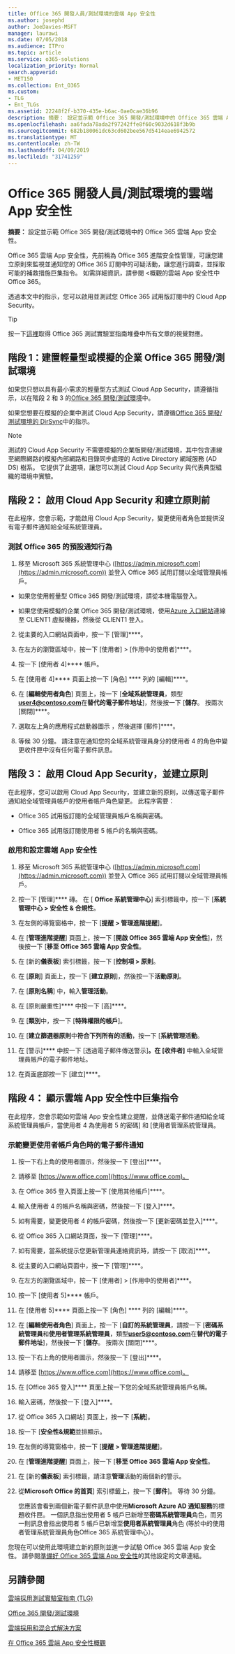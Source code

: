 ```yaml
---
title: Office 365 開發人員/測試環境的雲端 App 安全性
ms.author: josephd
author: JoeDavies-MSFT
manager: laurawi
ms.date: 07/05/2018
ms.audience: ITPro
ms.topic: article
ms.service: o365-solutions
localization_priority: Normal
search.appverid:
- MET150
ms.collection: Ent_O365
ms.custom:
- TLG
- Ent_TLGs
ms.assetid: 22248f2f-b370-435e-b6ac-0ae0cae36b96
description: 摘要： 設定並示範 Office 365 開發/測試環境中的 Office 365 雲端 App 安全性。
ms.openlocfilehash: aa6fada78ada2f97242ffe8f60c9032d618f3b9b
ms.sourcegitcommit: 682b180061dc63cd602bee567d5414eae6942572
ms.translationtype: MT
ms.contentlocale: zh-TW
ms.lasthandoff: 04/09/2019
ms.locfileid: "31741259"
---
```

# <a name="cloud-app-security-for-your-office-365-devtest-environment"></a>Office 365 開發人員/測試環境的雲端 App 安全性

 **摘要：** 設定並示範 Office 365 開發/測試環境中的 Office 365 雲端 App 安全性。
  
Office 365 雲端 App 安全性，先前稱為 Office 365 進階安全性管理，可讓您建立原則來監視並通知您的 Office 365 訂閱中的可疑活動，讓您進行調查，並採取可能的補救措施巨集指令。 如需詳細資訊，請參閱 <<c0>概觀的雲端 App 安全性中 Office 365。
  
透過本文中的指示，您可以啟用並測試您 Office 365 試用版訂閱中的 Cloud App Security。
  
> [!TIP]
> 按一下[這裡](http://aka.ms/catlgstack)取得 Office 365 測試實驗室指南堆疊中所有文章的視覺對應。
  
## <a name="phase-1-build-out-your-lightweight-or-simulated-enterprise-office-365-devtest-environment"></a>階段 1：建置輕量型或模擬的企業 Office 365 開發/測試環境

如果您只想以具有最小需求的輕量型方式測試 Cloud App Security，請遵循指示，以在階段 2 和 3 的[Office 365 開發/測試環境](office-365-dev-test-environment.md)中。
  
如果您想要在模擬的企業中測試 Cloud App Security，請遵循[Office 365 開發/測試環境的 DirSync](dirsync-for-your-office-365-dev-test-environment.md)中的指示。
  
> [!NOTE]
> 測試的 Cloud App Security 不需要模擬的企業版開發/測試環境，其中包含連線至網際網路的模擬內部網路和目錄同步處理的 Active Directory 網域服務 (AD DS) 樹系。 它提供了此選項，讓您可以測試 Cloud App Security 與代表典型組織的環境中實驗。 
  
## <a name="phase-2-before-enabling-cloud-app-security-and-creating-a-policy"></a>階段 2： 啟用 Cloud App Security 和建立原則前

在此程序，您會示範，才能啟用 Cloud App Security，變更使用者角色並提供沒有電子郵件通知給全域系統管理員。
  
### <a name="test-the-default-notification-behavior-of-office-365"></a>測試 Office 365 的預設通知行為

1. 移至 Microsoft 365 系統管理中心 ([https://admin.microsoft.com](https://admin.microsoft.com)) 並登入 Office 365 試用訂閱以全域管理員帳戶。
    
  - 如果您使用輕量型 Office 365 開發/測試環境，請從本機電腦登入。
    
  - 如果您使用模擬的企業 Office 365 開發/測試環境，使用[Azure 入口網站](https://portal.azure.com)連線至 CLIENT1 虛擬機器，然後從 CLIENT1 登入。
    
2. 從主要的入口網站頁面中，按一下 [管理]****。
    
3. 在左方的瀏覽區域中，按一下 [使用者] > [作用中的使用者]****。
    
4. 	按一下 [使用者 4]**** 帳戶。
    
5. 在 [使用者 4]**** 頁面上按一下 [角色] **** 列的 [編輯]****。
    
6. 在 [**編輯使用者角色**] 頁面上，按一下 [**全域系統管理員**，類型**user4@contoso.com**在**替代的電子郵件地址**]，然後按一下 [**儲存**。 按兩次 [關閉]****。
    
7. 選取左上角的應用程式啟動器圖示 ，然後選擇 [郵件]****。
    
8. 等候 30 分鐘。 請注意在通知您的全域系統管理員身分的使用者 4 的角色中變更收件匣中沒有任何電子郵件訊息。
    
## <a name="phase-3-enable-cloud-app-security-and-create-a-policy"></a>階段 3： 啟用 Cloud App Security，並建立原則

在此程序，您可以啟用 Cloud App Security，並建立新的原則，以傳送電子郵件通知給全域管理員帳戶的使用者帳戶角色變更。 此程序需要︰
  
- Office 365 試用版訂閱的全域管理員帳戶名稱與密碼。
    
- Office 365 試用版訂閱使用者 5 帳戶的名稱與密碼。
    
### <a name="enable-and-configure-cloud-app-security"></a>啟用和設定雲端 App 安全性

1. 移至 Microsoft 365 系統管理中心 ([https://admin.microsoft.com](https://admin.microsoft.com)) 並登入 Office 365 試用訂閱以全域管理員帳戶。
    
2. 按一下 [管理]**** 磚。 在 [ **Office 系統管理中心**] 索引標籤中，按一下 [**系統管理中心 > 安全性 & 合規性**。
    
3. 在左側的導覽窗格中，按一下 [**提醒 > 管理進階提醒**]。
    
4. 在 [**管理進階提醒**] 頁面上，按一下 [**開啟 Office 365 雲端 App 安全性**]，然後按一下 [**移至 Office 365 雲端 App 安全性**。
    
5. 在 [新的**儀表板**] 索引標籤，按一下 [**控制項 > 原則**。
    
6. 在 [**原則**] 頁面上，按一下 [**建立原則**]，然後按一下**活動原則**。
    
7. 在 [**原則名稱**] 中，輸入**管理活動**。
    
8. 在 [原則嚴重性]**** 中按一下 [高]****。
    
9. 在 [**類別**中，按一下 [**特殊權限的帳戶**]。
    
10. 在 [**建立篩選器原則**中**符合下列所有的活動**，按一下 [**系統管理活動**。
    
11. 在 [警示]**** 中按一下 [透過電子郵件傳送警示]****。在 [收件者]**** 中輸入全域管理員帳戶的電子郵件地址。
    
12. 在頁面底部按一下 [建立]****。
    
## <a name="phase-4-show-cloud-app-security-in-action"></a>階段 4： 顯示雲端 App 安全性中巨集指令

在此程序，您會示範如何雲端 App 安全性建立提醒，並傳送電子郵件通知給全域系統管理員帳戶，當使用者 4 為使用者 5 的密碼] 和 [使用者管理系統管理員。
  
### <a name="demonstrate-email-notification-for-a-change-in-user-account-roles"></a>示範變更使用者帳戶角色時的電子郵件通知

1. 按一下右上角的使用者圖示，然後按一下 [登出]****。
    
2. 請移至 [https://www.office.com](https://www.office.com)。
    
3. 在 Office 365 登入頁面上按一下 [使用其他帳戶]****。
    
4. 輸入使用者 4 的帳戶名稱與密碼，然後按一下 [登入]****。
    
5. 如有需要，變更使用者 4 的帳戶密碼，然後按一下 [更新密碼並登入]****。
    
6. 從 Office 365 入口網站頁面，按一下 [管理]****。
    
7. 如有需要，當系統提示您更新管理員連絡資訊時，請按一下 [取消]****。
    
8. 從主要的入口網站頁面中，按一下 [管理]****。
    
9. 在左方的瀏覽區域中，按一下 [使用者] > [作用中的使用者]****。
    
10. 按一下 [使用者 5]**** 帳戶。
    
11. 在 [使用者 5]**** 頁面上按一下 [角色] **** 列的 [編輯]****。
    
12. 在 [**編輯使用者角色**] 頁面上，按一下 [**自訂的系統管理員**，請按一下 [**密碼系統管理員**和**使用者管理系統管理員**，類型**user5@contoso.com**在**替代的電子郵件地址**]，然後按一下 [**儲存**。 按兩次 [關閉]****。
    
13. 按一下右上角的使用者圖示，然後按一下 [登出]****。 
    
14. 請移至 [https://www.office.com](https://www.office.com)。
    
15. 在 [Office 365 登入]**** 頁面上按一下您的全域系統管理員帳戶名稱。
    
16. 輸入密碼，然後按一下 [登入]****。
    
17. 從 Office 365 入口網站] 頁面上，按一下 [**系統**]。
    
18. 按一下 [**安全性&amp;規範**並排顯示。
    
19. 在左側的導覽窗格中，按一下 [**提醒 > 管理進階提醒**]。
    
20. 在 [**管理進階提醒**] 頁面上，按一下 [**移至 Office 365 雲端 App 安全性**。
    
21. 在 [新的**儀表板**] 索引標籤，請注意**管理**活動的兩個新的警示。
    
22. 從**Microsoft Office 的首頁**] 索引標籤上，按一下 [**郵件**]。 等待 30 分鐘。 
    
    您應該會看到兩個新電子郵件訊息中使用**Microsoft Azure AD 通知服務**的標題收件匣。 一個訊息指出使用者 5 帳戶已新增至**密碼系統管理員**角色，而另一則訊息會指出使用者 5 帳戶已新增至**使用者系統管理員**角色 (等於中的使用者管理系統管理員角色Office 365 系統管理中心）。
    
您現在可以使用此環境建立新的原則並進一步試驗 Office 365 雲端 App 安全性。 請參閱[準備好 Office 365 雲端 App 安全性](https://support.office.com/article/Get-ready-for-Office-365-Cloud-App-Security-d9ee4d67-f2b3-42b4-9c9e-c4529904990a)的其他設定的文章連結。
  
## <a name="see-also"></a>另請參閱

[雲端採用測試實驗室指南 (TLG)](cloud-adoption-test-lab-guides-tlgs.md)
  
[Office 365 開發/測試環境](office-365-dev-test-environment.md)
  
[雲端採用和混合式解決方案](cloud-adoption-and-hybrid-solutions.md)

[在 Office 365 雲端 App 安全性概觀](https://support.office.com/article/Overview-of-Advanced-Security-Management-in-Office-365-81f0ee9a-9645-45ab-ba56-de9cbccab475)


